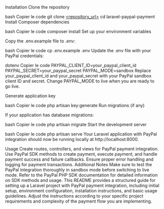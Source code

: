 

Installation
Clone the repository

bash
Copier le code
git clone [<repository_url>](https://github.com/louhab856/laravel-and-paypal-payement.git)
cd laravel-paypal-payment
Install Composer dependencies

bash
Copier le code
composer install
Set up your environment variables

Copy the .env.example file to .env:

bash
Copier le code
cp .env.example .env
Update the .env file with your PayPal credentials:

dotenv
Copier le code
PAYPAL_CLIENT_ID=your_paypal_client_id
PAYPAL_SECRET=your_paypal_secret
PAYPAL_MODE=sandbox
Replace your_paypal_client_id and your_paypal_secret with your PayPal sandbox client ID and secret. Change PAYPAL_MODE to live when you are ready to go live.

Generate application key

bash
Copier le code
php artisan key:generate
Run migrations (if any)

If your application has database migrations:

bash
Copier le code
php artisan migrate
Start the development server

bash
Copier le code
php artisan serve
Your Laravel application with PayPal integration should now be running locally at http://localhost:8000.

Usage
Create routes, controllers, and views for PayPal payment integration.
Use PayPal SDK methods to create payment, execute payment, and handle payment success and failure callbacks.
Ensure proper error handling and logging for payment transactions.
Additional Notes
Make sure to test the PayPal integration thoroughly in sandbox mode before switching to live mode.
Refer to the PayPal PHP SDK documentation for detailed information on SDK methods and usage.
This README provides a structured guide for setting up a Laravel project with PayPal payment integration, including initial setup, environment configuration, installation instructions, and basic usage guidelines. Adjust the instructions according to your specific project requirements and complexity of the payment flow you are implementing.